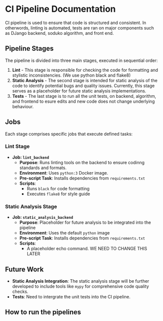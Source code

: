 # CI Pipeline Documentation

CI pipeline is used to ensure that code is structured and consistent. In otherwords,
linting is automated, tests are ran on major components such as DJango backend, soduko algorithm, and front end.

## Pipeline Stages

The pipeline is divided into three main stages, executed in sequential order:

1. **Lint** - This stage is responsible for checking the code for formatting and stylistic inconsistencies. (We use python black and flake8)
2. **Static Analysis** - The second stage is intended for static analysis of the code to identify potential bugs and quality issues. Currently, this stage serves as a placeholder for future static analysis implementations.
3. **Tests** - The last stage is to run all the unit tests, on backend, algorithm, and frontend to esure edits and new code does not change underlying behaviour.

## Jobs

Each stage comprises specific jobs that execute defined tasks:

### Lint Stage

- **Job: `lint_backend`**
  - **Purpose**: Runs linting tools on the backend to ensure codinng standards and formats.
  - **Environment**: Uses `python:3` Docker image.
  - **Pre-script Task**: Installs dependencies from `requirements.txt`
  - **Scripts**:
    - Runs `black` for code formatting
    - Executes `flake8` for style guide

### Static Analysis Stage

- **Job: `static_analysis_backend`**
  - **Purpose**: Placeholder for future analysis to be integrated into the pipeline
  - **Environment**: Uses the default `python` image
  - **Pre-script Task**: Installs dependencies from `requirements.txt`
  - **Scripts**:
    - A placeholder echo command. WE NEED TO CHANGE THIS LATER

## Future Work

- **Static Analysis Integration**: The static analysis stage will be further developed to include tools like `mypy` for comprehensive code quality checks.
- **Tests**: Need to intergrate the unit tests into the CI pipeline.

## How to run the pipelines


